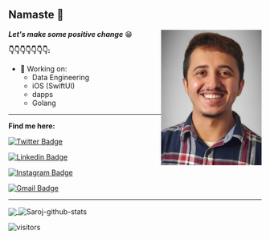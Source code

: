 

  

## Namaste 🙏

<code><img height="270" width="200" align="right"  src="https://raw.githubusercontent.com/spsaroj/spsaroj/master/profile_picture.jpg"/></code>


***Let's make some positive change*** :grin:
 

**👇👇👇👇👇👇👇:**

-   🤪  Working on:
	- Data Engineering
	- iOS (SwiftUI)
	- dapps
	- Golang
<!-- -   🤪  My website:  [Click here](https://spsaroj.github.io/view/index)
-   🤪 My resume: [Click here](https://spsaroj.github.io/files/CSISresume.pdf) -->
---

  

**Find me here:**


[![Twitter Badge](https://img.shields.io/badge/-Twitter-1da1f2?style=flat-square&logo=twitter&logoColor=white&link=https://instagram.com/mygoditssaroj/)](https://twitter.com/mygoditssaroj)

[![Linkedin Badge](https://img.shields.io/badge/-LinkedIn-blue?style=flat-square&logo=Linkedin&logoColor=white&link=https://www.linkedin.com/in/saroz-paudel-053/)](https://www.linkedin.com/in/saroz-paudel-053/)

[![Instagram Badge](https://img.shields.io/badge/-Instagram-fb3958?style=flat-square&logo=instagram&logoColor=white&link=https://instagram.com/__imsaroz/)](https://instagram.com/__imsaroz)

[![Gmail Badge](https://img.shields.io/badge/-Email-c14438?style=flat-square&logo=Gmail&logoColor=white&link=mailto:sp.saroj53@gmail.com)](mailto:sp.saroj53@gmail.com)

  

---

<a href="https://github.com/anuraghazra/github-readme-stats">
  <img align="center" src="https://github-readme-stats.vercel.app/api/top-langs/?username=spsaroj&theme=dark" />
</a>
<a>
  <img align="center" src="https://github-readme-stats.vercel.app/api?username=spsaroj&show_icons=true&theme=tokyonight&line_height=40" alt="Saroj-github-stats"/>
</a>

![visitors](https://visitor-badge.laobi.icu/badge?page_id=spsaroj.visitor-count-badge)
